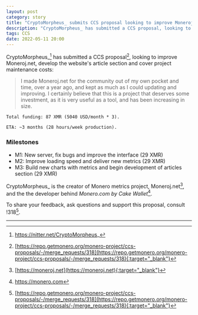 ```yaml
---
layout: post
category: story
title: "CryptoMorpheus_ submits CCS proposal looking to improve Moneroj.net"
description: "CryptoMorpheus_ has submitted a CCS proposal, looking to improve Moneroj.net, develop the website's article section and cover project maintenance costs."
tags: CCS
date: 2022-05-11 20:00
---
```


CryptoMorpheus_[^1] has submitted a CCS proposal[^2], looking to improve Moneroj.net, develop the website's article section and cover project maintenance costs:

> I made Moneroj.net for the community out of my own pocket and time, over a year ago, and kept as much as I could updating and improving. I certainly believe that this is a project that deserves some investment, as it is very useful as a tool, and has been increasing in size.

```
Total funding: 87 XMR (5040 USD/month * 3).

ETA: ~3 months (28 hours/week production).
```

### Milestones

- M1: New server, fix bugs and improve the interface (29 XMR)
- M2: Improve loading speed and deliver new metrics (29 XMR)
- M3: Build new charts with metrics and begin development of articles section (29 XMR)

CryptoMorpheus_ is the creator of Monero metrics project, Moneroj.net[^3], and the the developer behind *Monero.com by Cake Wallet*[^4].

To share your feedback, ask questions and support this proposal, consult !318[^2].

---

[^1]: https://nitter.net/CryptoMorpheus_
[^2]: [https://repo.getmonero.org/monero-project/ccs-proposals/-/merge_requests/318](https://repo.getmonero.org/monero-project/ccs-proposals/-/merge_requests/318){:target="_blank"}
[^3]: [https://moneroj.net](https://moneroj.net){:target="_blank"}
[^4]: https://monero.com
